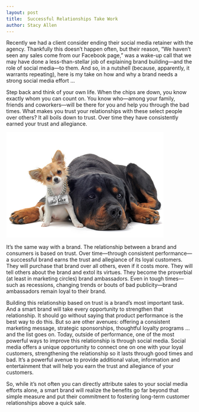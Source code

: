 ```yaml
---
layout: post
title:  Successful Relationships Take Work
author: Stacy Allen
---
```


Recently we had a client consider ending their social media retainer with the agency. Thankfully this doesn’t happen often, but their reason, “We haven’t seen any sales come from our Facebook page,” was a wake-up call that we may have done a less-than-stellar job of explaining brand building—and the role of social media—to them. And so, in a nutshell (because, apparently, it warrants repeating), here is my take on how and why a brand needs a strong social media effort …

Step back and think of your own life. When the chips are down, you know exactly whom you can count on. You know who—among your family, friends and coworkers—will be there for you and help you through the bad times. What makes you trust your relationships with these select people over others? It all boils down to trust. Over time they have consistently earned your trust and allegiance.

![](/img/like-trust.jpg)

It’s the same way with a brand. The relationship between a brand and consumers is based on trust. Over time—through consistent performance—a successful brand earns the trust and allegiance of its loyal customers. They will purchase that brand over all others, even if it costs more. They will tell others about the brand and extol its virtues. They become the proverbial (at least in marketing circles) brand ambassadors. Even in tough times—such as recessions, changing trends or bouts of bad publicity—brand ambassadors remain loyal to their brand.

Building this relationship based on trust is a brand’s most important task. And a smart brand will take every opportunity to strengthen that relationship. It should go without saying that product performance is the best way to do this. But so are other avenues: offering a consistent marketing message, strategic sponsorships, thoughtful loyalty programs … and the list goes on. Today, outside of performance, one of the most powerful ways to improve this relationship is through social media. Social media offers a unique opportunity to connect one on one with your loyal customers, strengthening the relationship so it lasts through good times and bad. It’s a powerful avenue to provide additional value, information and entertainment that will help you earn the trust and allegiance of your customers.

So, while it’s not often you can directly attribute sales to your social media efforts alone, a smart brand will realize the benefits go far beyond that simple measure and put their commitment to fostering long-term customer relationships above a quick sale.

